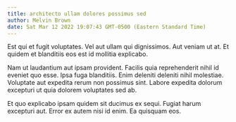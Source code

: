 ```yaml
---
title: architecto ullam dolores possimus sed
author: Melvin Brown
date: Sat Mar 12 2022 19:07:43 GMT-0500 (Eastern Standard Time)
---
```

Est qui et fugit voluptates. Vel aut ullam qui dignissimos. Aut veniam ut at. Et quidem et blanditiis eos est id mollitia explicabo.

 Nam ut laudantium aut ipsam provident. Facilis quia reprehenderit nihil id eveniet quo esse. Ipsa fuga blanditiis. Enim deleniti deleniti nihil molestiae. Voluptate aut expedita rerum non possimus sint. Labore expedita dolorum excepturi ut quia dolorem voluptates sed ab.

 Et quo explicabo ipsam quidem sit ducimus ex sequi. Fugiat harum excepturi aut. Error ex autem nisi id enim. Ea quisquam eos.